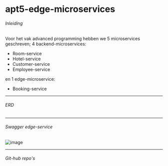 # apt5-edge-microservices
###### Inleiding
Voor het vak advanced programming hebben we 5 microservices geschreven;
 4 backend-microservices:
   - Room-service
   - Hotel-service
   - Customer-service
   - Employee-service
   
 en 1 edge-microservice:
   - Booking-service
<hr>

###### ERD

<hr>

###### Swagger edge-service
![image](https://user-images.githubusercontent.com/45179544/98289953-3a1f5c80-1fa9-11eb-9d37-36dd563427d1.png)

<hr>

###### Git-hub repo's

